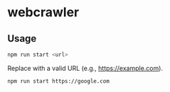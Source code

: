# webcrawler

## Usage
```bash
npm run start <url>
```

Replace <url> with a valid URL (e.g., https://example.com).
```bash
npm run start https://google.com
```
